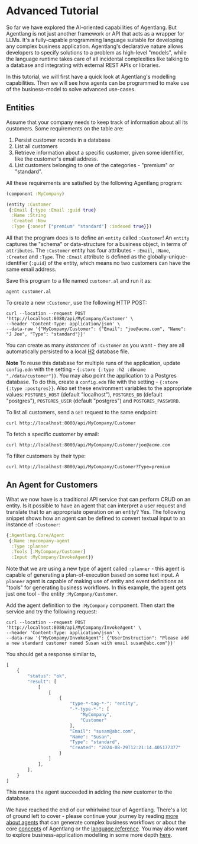 # Advanced Tutorial

So far we have explored the AI-oriented capabilities of Agentlang. But Agentlang is not just another framework or API that acts as a wrapper for LLMs. It's a fully-capable programming language suitable for developing any complex business application. Agentlang's declarative nature allows developers to specify solutions to a problem as high-level "models", while the language runtime takes care of all incidental complexities like talking to a database and integrating with external REST APIs or libraries.

In this tutorial, we will first have a quick look at Agentlang's modelling capabilities. Then we will see how agents can be programmed to make use of the business-model to solve advanced use-cases.

## Entities

Assume that your company needs to keep track of information about all its customers. Some requirements on the table are:

  1. Persist customer records in a database
  2. List all customers
  3. Retrieve information about a specific customer, given some identifier, like the customer's email address.
  4. List customers belonging to one of the categories - "premium" or "standard".

All these requirements are satisfied by the following Agentlang program:

```clojure
(component :MyCompany)

(entity :Customer
 {:Email {:type :Email :guid true}
  :Name :String
  :Created :Now
  :Type {:oneof ["premium" "standard"] :indexed true}})
```

All that the program does is to define an `entity` called `:Customer`! An `entity` captures the "schema" or data-structure for a business object, in terms of `attributes`. The `:Customer` entity has four attributes - `:Email`, `:Name`, `:Created` and `:Type`. The `:Email` attribute is defined as the globally-unique-identifier (`:guid`) of the entity, which means no two customers can have the same email address.

Save this program to a file named `customer.al` and run it as:

```shell
agent customer.al
```

To create a new `:Customer`, use the following HTTP POST:

```shell
curl --location --request POST 'http://localhost:8080/api/MyCompany/Customer' \
--header 'Content-Type: application/json' \
--data-raw '{"MyCompany/Customer": {"Email": "joe@acme.com", "Name": "J Joe", "Type": "standard"}}'
```

You can create as many *instances* of `:Customer` as you want - they are all automatically persisted to a local [H2](https://www.h2database.com/html/main.html) database file. 

**Note** To reuse this database for multiple runs of the application, update `config.edn` with the setting - `{:store {:type :h2 :dbname "./data/customer"}}`. You may also point the application to a Postgres database. To do this, create a `config.edn` file with the setting - `{:store {:type :postgres}}`. Also set these environment variables to the appropriate values: `POSTGRES_HOST` (default "localhost"), `POSTGRES_DB` (default "postgres"), `POSTGRES_USER` (default "postgres") and `POSTGRES_PASSWORD`.

To list all customers, send a `GET` request to the same endpoint:

```shell
curl http://localhost:8080/api/MyCompany/Customer
```

To fetch a specific customer by email:

```shell
curl http://localhost:8080/api/MyCompany/Customer/joe@acme.com
```

To filter customers by their type:

```shell
curl http://localhost:8080/api/MyCompany/Customer?Type=premium
```

## An Agent for Customers

What we now have is a traditional API service that can perform CRUD on an entity. Is it possible to have an agent that can interpret a user request and translate that to an appropriate operation on an entity? Yes. The following snippet shows how an agent can be defined to convert textual input to an instance of `:Customer`:

```clojure
{:Agentlang.Core/Agent
 {:Name :mycompany-agent
  :Type :planner
  :Tools [:MyCompany/Customer]
  :Input :MyCompany/InvokeAgent}}
```

Note that we are using a new type of agent called `:planner` - this agent is capable of generating a plan-of-execution based on some text input. A `planner` agent is capable of making use of entity and event definitions as "tools" for generating business workflows. In this example, the agent gets just one tool - the entity `:MyCompany/Customer`.

Add the agent definition to the `:MyCompany` component. Then start the service and try the following request:

```shell
curl --location --request POST 'http://localhost:8080/api/MyCompany/InvokeAgent' \
--header 'Content-Type: application/json' \
--data-raw '{"MyCompany/InvokeAgent": {"UserInstruction": "Please add a new standard customer named Susan with email susan@abc.com"}}'
```

You should get a response similar to,

```javascript
[
    {
        "status": "ok",
        "result": [
            [
                [
                    {
                        "type-*-tag-*-": "entity",
                        "-*-type-*-": [
                            "MyCompany",
                            "Customer"
                        ],
                        "Email": "susan@abc.com",
                        "Name": "Susan",
                        "Type": "standard",
                        "Created": "2024-08-29T12:21:14.405177377"
                    }
                ]
            ],
        ],
    }
]
```

This means the agent succeeded in adding the new customer to the database.

We have reached the end of our whirlwind tour of Agentlang. There's a lot of ground left to cover - please continue your journey by reading [more about agents](planner.md) that can generate complex business workflows or about the core [concepts](concepts/intro.md) of Agentlang or the [language reference](language/reference/overview.md). You may also want to explore business-application modelling in some more depth [here](modelling-steps.md).
